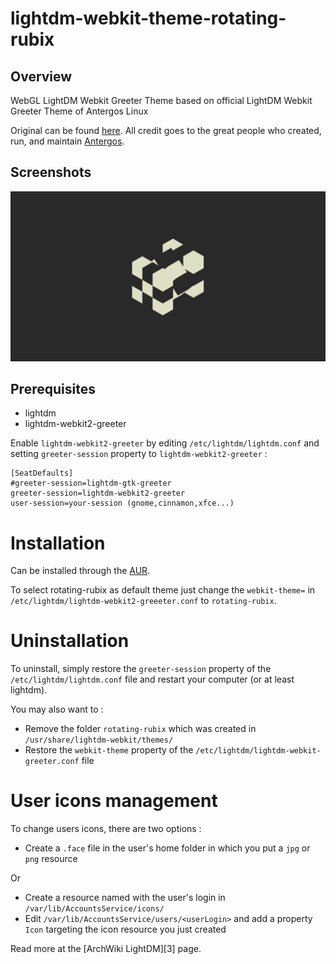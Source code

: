 # lightdm-webkit-theme-rotating-rubix


## Overview

WebGL LightDM Webkit Greeter Theme based on official LightDM Webkit Greeter Theme of Antergos Linux

Original can be found [here](https://github.com/Antergos/lightdm-webkit-theme-antergos). All credit goes to the great people who 
created, run, and maintain [Antergos](http://antergos.com).

## Screenshots
<img src="Screenshot.png" alt="screenshot1" />

## Prerequisites

* lightdm
* lightdm-webkit2-greeter

Enable `lightdm-webkit2-greeter` by editing `/etc/lightdm/lightdm.conf` and setting `greeter-session` property to `lightdm-webkit2-greeter` :

```
[SeatDefaults]
#greeter-session=lightdm-gtk-greeter
greeter-session=lightdm-webkit2-greeter
user-session=your-session (gnome,cinnamon,xfce...)

```

# Installation

Can be installed through the [AUR](https://aur.archlinux.org/packages/lightdm-webkit-theme-luminos/).

To select rotating-rubix as default theme just change the `webkit-theme=`  in `/etc/lightdm/lightdm-webkit2-greeeter.conf`
to `rotating-rubix`.

# Uninstallation

To uninstall, simply restore the `greeter-session` property of the `/etc/lightdm/lightdm.conf` file and restart your computer (or at least lightdm).

You may also want to :
* Remove the folder `rotating-rubix` which was created in `/usr/share/lightdm-webkit/themes/`
* Restore the `webkit-theme` property of the `/etc/lightdm/lightdm-webkit-greeter.conf` file

# User icons management

To change users icons, there are two options :

* Create a `.face` file in the user's home folder in which you put a `jpg` or `png` resource

Or 

* Create a resource named with the user's login in `/var/lib/AccountsService/icons/`
* Edit `/var/lib/AccountsService/users/<userLogin>` and add a property `Icon` targeting the icon resource you just created

Read more at the [ArchWiki LightDM][3] page.
